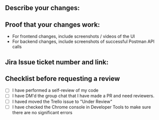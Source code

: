 ## Describe your changes:

## Proof that your changes work:
- For frontend changes, include screenshots / videos of the UI
- For backend changes, include screenshots of successful Postman API calls

## Jira Issue ticket number and link:

## Checklist before requesting a review
- [ ] I have performed a self-review of my code
- [ ] I have DM'd the group chat that I have made a PR and need reviewers.
- [ ] I haved moved the Trello issue to "Under Review"
- [ ] I have checked the Chrome console in Developer Tools to make sure there are no significant errors
